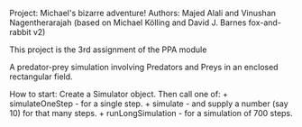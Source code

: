 Project: Michael's bizarre adventure! 
Authors: Majed Alali and Vinushan Nagentherarajah (based on Michael Kölling and David J. Barnes fox-and-rabbit v2) 
   
This project is the 3rd assignment of the PPA module

A predator-prey simulation involving Predators and Preys in
an enclosed rectangular field.

How to start:
    Create a Simulator object.
    Then call one of:
        + simulateOneStep - for a single step.
        + simulate - and supply a number (say 10) for that many steps.
        + runLongSimulation - for a simulation of 700 steps.
 
